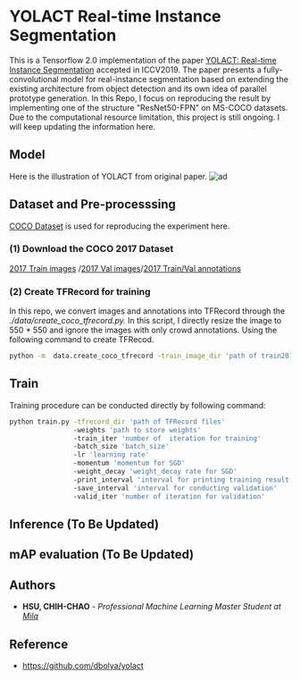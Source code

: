 # YOLACT Real-time Instance Segmentation
This is a Tensorflow 2.0 implementation of the paper [YOLACT: Real-time Instance Segmentation](https://arxiv.org/abs/1904.02689) accepted in ICCV2019. The paper presents a fully-convolutional model for real-instance segmentation based on extending the existing architecture from object detection and its own idea of parallel prototype generation. In this Repo, I focus on reproducing the result by implementing one of the structure "ResNet50-FPN" on MS-COCO datasets. Due to the computational resource limitation, this project is still ongoing. I will keep updating the information here. 

## Model
Here is the illustration of YOLACT from original paper.
![ad](https://github.com/leohsuofnthu/Tensorflow-YOLACT/blob/master/images/model.png)

## Dataset and Pre-processsing
[COCO Dataset](http://cocodataset.org/#download) is used for reproducing the experiment here.

### (1) Download the COCO 2017 Dataset
[2017 Train images](http://images.cocodataset.org/zips/train2017.zip) /[2017 Val images](http://images.cocodataset.org/zips/val2017.zip)/[2017 Train/Val annotations](http://images.cocodataset.org/annotations/annotations_trainval2017.zip)

### (2) Create TFRecord for training 
In this repo, we convert images and annotations into TFRecord through the *./data/create_coco_tfrecord.py.* In this script, I directly resize the image to 550 * 550 and ignore the images with only crowd annotations. Using the following command to create TFRecod.

```bash
python -m  data.create_coco_tfrecord -train_image_dir 'path of train2017' -val_image_dir 'path of val2017' -train_annotations_file 'path of train annotations' -val_annotations_file 'path of val annotations' -output_dir 'path for output TFRecord'
```
## Train
Training procedure can be conducted directly by following command:
```bash
python train.py -tfrecord_dir 'path of TFRecord files'
                -weights 'path to store weights' 
                -train_iter 'number of  iteration for training'
                -batch_size 'batch_size'
                -lr 'learning rate'
                -momentum 'momentum for SGD'
                -weight_decay 'weight_decay rate for SGD'
                -print_interval 'interval for printing training result'
                -save_interval 'interval for conducting validation'
                -valid_iter 'number of iteration for validation'
```

## Inference (To Be Updated)
## mAP evaluation (To Be Updated)

## Authors

* **HSU, CHIH-CHAO** - *Professional Machine Learning Master Student at [Mila](https://mila.quebec/)* 

## Reference
* https://github.com/dbolya/yolact
